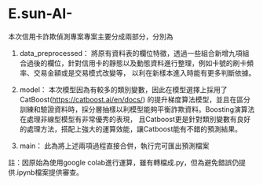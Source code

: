 # E.sun-AI-

本次信用卡詐欺偵測專案專案主要分成兩部分，分別為

1. data_preprocessed：
將原有資料表的欄位特徵，透過一些組合新增九項組合過後的欄位，針對信用卡的靜態以及動態資料進行整理，例如卡號的刷卡頻率、交易金額或是交易模式改變等，
以利在新樣本進入時能有更多判斷依據。

2. model：
本次模型因為有較多的類別變數，因此在模型選擇上採用了CatBoost(https://catboost.ai/en/docs/)
的提升梯度算法模型，並且在區分訓練和驗證資料時，採分層抽樣以利模型能夠平衡詐欺資料。Boosting演算法在處理非線型模型有非常優秀的表現，
且Catboost更是針對類別變數有良好的處理方法，搭配上強大的運算效能，讓Catboost能有不錯的預測結果。

3. main：
此為將上述兩項過程直接合併，執行完可匯出預測檔案

註：因原始為使用google colab進行運算，雖有轉檔成.py，但為避免錯誤仍提供.ipynb檔案提供審查。
